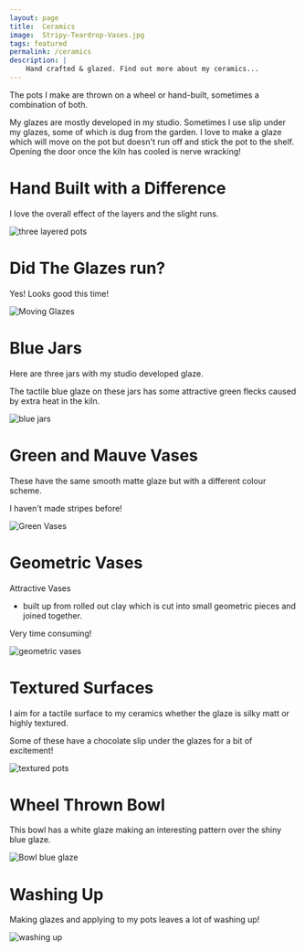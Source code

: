 ```yaml
---
layout: page
title:  Ceramics
image:  Stripy-Teardrop-Vases.jpg
tags: featured
permalink: /ceramics
description: |
    Hand crafted & glazed. Find out more about my ceramics...
---
```

The pots I make are thrown on a wheel or hand-built, sometimes a combination of both.

My glazes are mostly developed in my studio. Sometimes I use slip under my glazes, some of which is dug from the garden.
I love to make a glaze which will move on the pot but doesn't run off and stick the pot to the shelf. 
Opening the door once the kiln has cooled is nerve wracking!

# Hand Built with a Difference

I love the overall effect of the layers and the slight runs.

![three layered pots](/images/Layer-Vases.jpg)

# Did The Glazes run?

Yes! Looks good this time!

![Moving Glazes](/images/Moving-Glazes.jpg)

# Blue Jars

Here are three jars with my studio developed glaze.

The tactile blue glaze on these jars has some attractive green flecks caused by extra heat in the kiln. 

![blue jars](/images/Blue-Jars.jpg)

# Green and Mauve Vases

These have the same smooth matte glaze but with a different colour scheme.

I haven't made stripes before!

![Green Vases](/images/Sea-Greens.jpg)

# Geometric Vases

Attractive Vases 

- built up from rolled out clay which is cut into small geometric pieces and joined together.

Very time consuming!

![geometric vases](/images/Geometric-Vases.JPG)

# Textured Surfaces

I aim for a tactile surface to my ceramics whether the glaze is silky matt or highly textured.

Some of these have a chocolate slip under the glazes for a bit of excitement!

![textured pots](/images/Textured-pots.jpg)

# Wheel Thrown Bowl

This bowl has a white glaze making an interesting pattern over the shiny blue glaze. 

![Bowl blue glaze](/images/Bowl-blue-glaze.jpg)

# Washing Up

Making glazes and applying to my pots leaves a lot of washing up!

![washing up](/images/Washing-Up.jpg)




